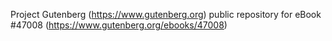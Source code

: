 Project Gutenberg (https://www.gutenberg.org) public repository for
eBook #47008 (https://www.gutenberg.org/ebooks/47008)
